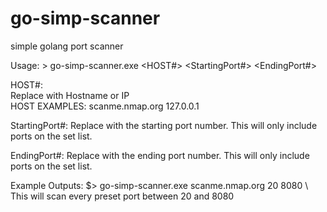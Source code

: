# go-simp-scanner
simple golang port scanner

Usage: > go-simp-scanner.exe <HOST#> <StartingPort#> <EndingPort#>

HOST#:   
          Replace with Hostname or IP  
             HOST EXAMPLES: 
               scanme.nmap.org
               127.0.0.1 

StartingPort#:
          Replace with the starting port number. This will only include ports on the set list.
  
EndingPort#:
          Replace with the ending port number. This will only include ports on the set list.
          
          
   Example Outputs:
         $> go-simp-scanner.exe scanme.nmap.org 20 8080   \\ This will scan every preset port between 20 and 8080
